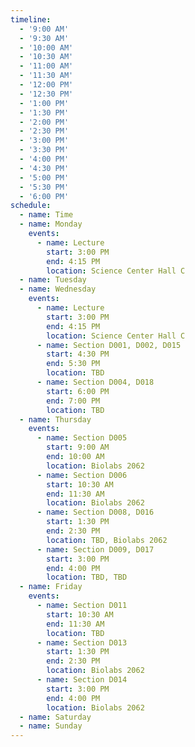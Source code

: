 ```yaml
---
timeline:
  - '9:00 AM'
  - '9:30 AM'
  - '10:00 AM'
  - '10:30 AM'
  - '11:00 AM'
  - '11:30 AM'
  - '12:00 PM'
  - '12:30 PM'
  - '1:00 PM'
  - '1:30 PM'
  - '2:00 PM'
  - '2:30 PM'
  - '3:00 PM'
  - '3:30 PM'
  - '4:00 PM'
  - '4:30 PM'
  - '5:00 PM'
  - '5:30 PM'
  - '6:00 PM'
schedule:
  - name: Time
  - name: Monday
    events:
      - name: Lecture
        start: 3:00 PM
        end: 4:15 PM
        location: Science Center Hall C
  - name: Tuesday
  - name: Wednesday
    events:
      - name: Lecture
        start: 3:00 PM
        end: 4:15 PM
        location: Science Center Hall C
      - name: Section D001, D002, D015
        start: 4:30 PM
        end: 5:30 PM
        location: TBD
      - name: Section D004, D018
        start: 6:00 PM
        end: 7:00 PM
        location: TBD
  - name: Thursday
    events:
      - name: Section D005
        start: 9:00 AM
        end: 10:00 AM
        location: Biolabs 2062
      - name: Section D006
        start: 10:30 AM
        end: 11:30 AM
        location: Biolabs 2062
      - name: Section D008, D016
        start: 1:30 PM
        end: 2:30 PM
        location: TBD, Biolabs 2062
      - name: Section D009, D017
        start: 3:00 PM
        end: 4:00 PM
        location: TBD, TBD
  - name: Friday
    events:
      - name: Section D011
        start: 10:30 AM
        end: 11:30 AM
        location: TBD
      - name: Section D013
        start: 1:30 PM
        end: 2:30 PM
        location: Biolabs 2062
      - name: Section D014
        start: 3:00 PM
        end: 4:00 PM
        location: Biolabs 2062
  - name: Saturday
  - name: Sunday
---
```

